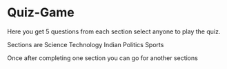 # Quiz-Game
Here you get 5 questions from each section select anyone to play the quiz.

Sections are 
 Science
 Technology 
 Indian Politics
 Sports
 
 
 Once after completing one section you can go for another sections 
 
